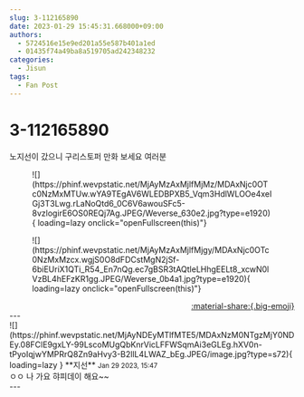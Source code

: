 ```yaml
---
slug: 3-112165890
date: 2023-01-29 15:45:31.668000+09:00
authors:
  - 5724516e15e9ed201a55e587b401a1ed
  - 01435f74a49ba8a519705ad242348232
categories:
  - Jisun
tags:
  - Fan Post
---
```


# 3-112165890

<div class="post-container" markdown="1">
<div class="content-container md-sidebar__scrollwrap" markdown="1">

노지선이 갔으니 구리스토퍼 만화 보세요 여러분
<figure markdown="1">
![](https://phinf.wevpstatic.net/MjAyMzAxMjlfMjMz/MDAxNjc0OTc0NzMxMTUw.wYA9TEgAV6WLEDBPXB5_Vqm3HdlWLOOe4xeIGj3T3Lwg.rLaNoQtd6_0C6V6awouSFc5-8vzlogirE6OS0REQj7Ag.JPEG/Weverse_630e2.jpg?type=e1920){ loading=lazy onclick="openFullscreen(this)"}
</figure>

<figure markdown="1">
![](https://phinf.wevpstatic.net/MjAyMzAxMjlfMjgy/MDAxNjc0OTc0NzMxMzcx.wgjS0O8dFDCstMgN2jSf-6biEUriX1QTi_R54_En7nQg.ec7gBSR3tAQtleLHhgEELt8_xcwN0lVzBL4hEFzKR1gg.JPEG/Weverse_0b4a1.jpg?type=e1920){ loading=lazy onclick="openFullscreen(this)"}
</figure>


</div>
</div>

<div style="text-align: right;" markdown="1">
<a href="https://weverse.io/fromis9/fanpost/3-112165890" style="text-align: right;">:material-share:{.big-emoji}</a>
</div>
---

<div class="comments-container md-sidebar__scrollwrap" markdown="1">
<div class="comment" markdown="1">
<div class='id-container' markdown="1">
![](https://phinf.wevpstatic.net/MjAyNDEyMTlfMTE5/MDAxNzM0NTgzMjY0NDEy.08FClE9gxLY-99LscoMUgQbKnrVicLFFWSqmAi3eGLEg.hXV0n-tPyoIqjwYMPRrQ8Zn9aHvy3-B2llL4LWAZ_bEg.JPEG/image.jpg?type=s72){ loading=lazy }
**<span class="artist">지선</span>** <small>Jan 29 2023, 15:47</small><br>
</div>
<div class='comment-body' markdown="1">
ㅇㅇ 나 가요 햐피데이 해요~~
</div>
</div>
</div>
---
